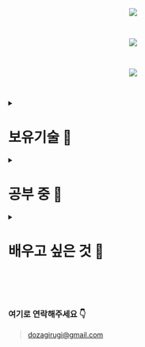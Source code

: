 <div align="center" dir="auto">
	<img style="max-width: 100%;" src="https://capsule-render.vercel.app/api?type=Soft&color=gradient&height=135&section=header&text=Welcome%20to%20my%20GitHub%20!&fontSize=50" />
</div>

&nbsp;
&nbsp;

<div align="center" dir="auto">
	<img style="max-width: 100%;" src="https://github-readme-stats.vercel.app/api?username=dozagirugi&show_icons=true&theme=default&show_icon=true&rank_icon=github" />
</div>

&nbsp;
&nbsp;

<div align="center" dir="auto">
	<img style="max-width: 100%;" src="https://github-readme-stats.vercel.app/api/top-langs/?username=dozagirugi&langs_count=8&layout=compact&theme=defalut" />
</div>

&nbsp;
&nbsp;

<details>
<summary><h1>보유기술 🍞</h1></summary>
	
Back-End
-
<br>
<br>
<div style="display: flex; align-items: flex-start;">
	<!-- Java -->
	<img src="https://techstack-generator.vercel.app/java-icon.svg" alt="icon" width="65" height="65" />
	<!-- Python -->
	<img src="https://techstack-generator.vercel.app/python-icon.svg" alt="icon" width="65" height="65" />	
	<!-- C -->
	<img src="https://github.com/user-attachments/assets/c26ac54a-4ec9-4bd6-987f-957dfb9c0f81" alt="icon" width="65" height="65" />	
</div>
<br>
<br>

Front-End
-
<br>
<br>
<div style="display: flex; align-items: flex-start;">
	<!-- HTML -->
	<img src="https://github.com/user-attachments/assets/9428419a-1ac2-48a2-9f1e-a142365fcffb" alt="icon" width="65" height="65" />
	<!-- CSS -->
	<img src="https://github.com/user-attachments/assets/6bffb206-1609-4c2a-bbcc-ba850c72ce83" alt="icon" width="65" height="65" />
	<!-- React -->
	<img src="https://techstack-generator.vercel.app/react-icon.svg" alt="icon" width="65" height="65" />
	<!-- Boot Strap -->
	<img src="https://github.com/user-attachments/assets/0028e6a8-60aa-42fc-93b9-c28d0e5233cc" alt="icon" width="65" height="65" />
</div>
<br>
<br>

Data Base
-
<br>
<br>
<div style="display: flex; align-items: flex-start;">
	<!-- MySQL -->
	<img src="https://techstack-generator.vercel.app/mysql-icon.svg" alt="icon" width="65" height="65" />
	<!-- Oracle -->
	<img src="https://github.com/user-attachments/assets/0b32ed57-b72e-42a4-bed6-15814e3e04c8" alt="icon" width="65" height="65" />
</div>
<br>
<br>

Etc.
-
<br>
<br>
<div style="display: flex; align-items: flex-start;">
	<!-- Github -->
	<img src="https://techstack-generator.vercel.app/github-icon.svg" alt="icon" width="65" height="65" />
</div>
<br>
<br>
</details>

<details>
<summary><h1>공부 중 🥯</h1></summary>
<div style="display: flex; align-items: flex-start;">
	<!-- REST API -->
	<img src="https://techstack-generator.vercel.app/js-icon.svg" alt="icon" width="65" height="65" />
	<!-- Java Script -->
	<img src="https://techstack-generator.vercel.app/restapi-icon.svg" alt="icon" width="65" height="65" />
</div>
</details>

<details>
<summary><h1>배우고 싶은 것 🥐</h1></summary>
<div style="display: flex; align-items: flex-start;">
	<!-- raspberrypi -->
	<img src="https://techstack-generator.vercel.app/raspberrypi-icon.svg" alt="icon" width="65" height="65" />
	<!-- django -->
	<img src="https://techstack-generator.vercel.app/django-icon.svg" alt="icon" width="65" height="65" />
	<!-- aws -->
	<img src="https://techstack-generator.vercel.app/aws-icon.svg" alt="icon" width="65" height="65" />
	<!-- docker -->
	<img src="https://techstack-generator.vercel.app/docker-icon.svg" alt="icon" width="65" height="65" />
	<!-- csharp -->
	<img src="https://techstack-generator.vercel.app/csharp-icon.svg" alt="icon" width="65" height="65" />
</div>
</details>

&nbsp;
&nbsp;
-----

### 여기로 연락해주세요 👇
>dozagirugi@gmail.com

</div>
